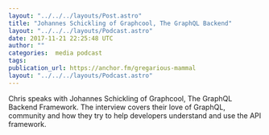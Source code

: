 ```yaml
---
layout: "../../../layouts/Post.astro"
title: "Johannes Schickling of Graphcool, The GraphQL Backend"
layout: "../../../layouts/Podcast.astro"
date: 2017-11-21 22:25:48 UTC
author: ""
categories:  media podcast
tags:
publication_url: https://anchor.fm/gregarious-mammal
layout: "../../../layouts/Podcast.astro"
---
```

Chris speaks with Johannes Schickling of Graphcool, The GraphQL Backend Framework. The interview covers their love of GraphQL, community and how they try to help developers understand and use the API framework.